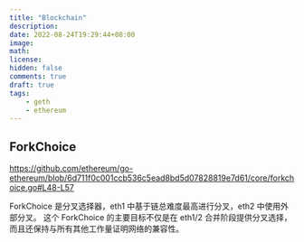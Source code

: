 ```yaml
---
title: "Blockchain"
description:
date: 2022-08-24T19:29:44+08:00
image:
math:
license:
hidden: false
comments: true
draft: true
tags:
    - geth
    - ethereum
---
```



## ForkChoice

https://github.com/ethereum/go-ethereum/blob/6d711f0c001ccb536c5ead8bd5d07828819e7d61/core/forkchoice.go#L48-L57

ForkChoice 是分叉选择器，eth1 中基于链总难度最高进行分叉，eth2 中使用外部分叉。 这个 ForkChoice 的主要目标不仅是在 eth1/2 合并阶段提供分叉选择，而且还保持与所有其他工作量证明网络的兼容性。

[^1]: http://yangzhe.me/2019/03/24/ethereum-blockchain/